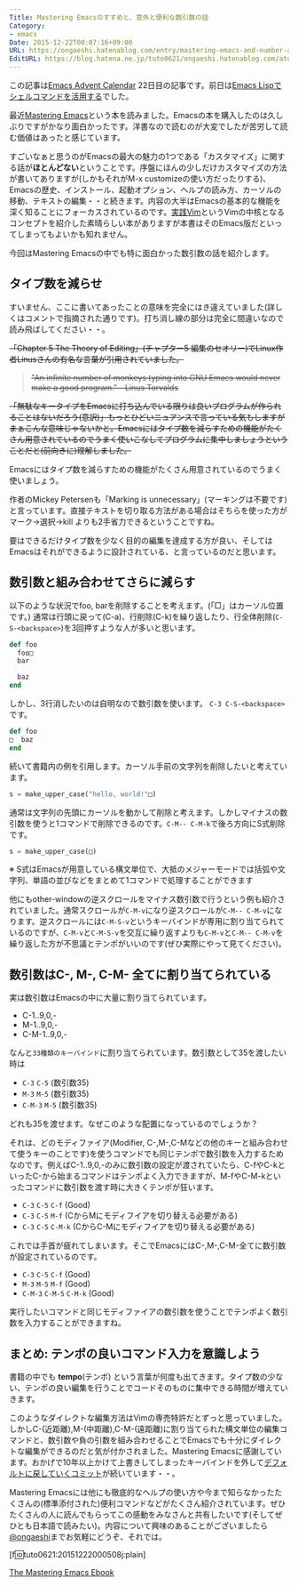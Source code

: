 ```yaml
---
Title: Mastering Emacsのすすめと、意外と便利な数引数の話
Category:
- emacs
Date: 2015-12-22T00:07:16+09:00
URL: https://ongaeshi.hatenablog.com/entry/mastering-emacs-and-number-argument
EditURL: https://blog.hatena.ne.jp/tuto0621/ongaeshi.hatenablog.com/atom/entry/6653586347149412864
---
```


この記事は[Emacs Advent Calendar](http://qiita.com/advent-calendar/2015/emacs) 22日目の記事です。前日は[Emacs Lispでシェルコマンドを活用する](http://qiita.com/ShingoFukuyama/items/a4784189008ca99cdada)でした。

最近[Mastering Emacs](https://www.masteringemacs.org/)という本を読みました。Emacsの本を購入したのは久しぶりですがかなり面白かったです。洋書なので読むのが大変でしたが苦労して読む価値はあったと感じています。

すごいなぁと思うのがEmacsの最大の魅力の1つである「カスタマイズ」に関する話が<b>ほとんどない</b>ということです。序盤にほんの少しだけカスタマイズの方法が書いてありますが(しかもそれがM-x customizeの使い方だったりする)、Emacsの歴史、インストール、起動オプション、ヘルプの読み方、カーソルの移動、テキストの編集・・と続きます。内容の大半はEmacsの基本的な機能を深く知ることにフォーカスされているのです。[実践Vim](http://tatsu-zine.com/books/practical-vim)というVimの中核となるコンセプトを紹介した素晴らしい本がありますが本書はそのEmacs版だといってしまってもよいかも知れません。

今回はMastering Emacsの中でも特に面白かった数引数の話を紹介します。

## タイプ数を減らせ
すいません、ここに書いてあったことの意味を完全にはき違えていました(詳しくはコメントで指摘された通りです)。打ち消し線の部分は完全に間違いなので読み飛ばしてください・・。

<s>
「Chapter 5 The Theory of Editing」(チャプター5 編集のセオリー)でLinux作者Linusさんの有名な言葉が引用されていました。

> "An inﬁnite number of monkeys typing into GNU Emacs would never make a good program." - Linus Torvalds

「無駄なキータイプをEmacsに打ち込んでいる限りは良いプログラムが作られることはないだろう(意訳)」もっとひどいニュアンスで言っている気もしますがまぁこんな意味じゃないかと。Emacsにはタイプ数を減らすための機能がたくさん用意されているのでうまく使いこなしてプログラムに集中しましょうということだと(前向きに)理解しました。</s>

Emacsにはタイプ数を減らすための機能がたくさん用意されているのでうまく使いましょう。

作者のMickey Petersenも「Marking is unnecessary」(マーキングは不要です)と言っています。直接テキストを切り取る方法がある場合はそちらを使った方が マーク→選択→kill よりも2手省力できるということですね。

要はできるだけタイプ数を少なく目的の編集を達成する方が良い、そしてはEmacsはそれができるように設計されている、と言っているのだと思います。

## 数引数と組み合わせてさらに減らす
以下のような状況でfoo, barを削除することを考えます。(「□」はカーソル位置です。) 通常は行頭に戻って(C-a)、行削除(C-k)を繰り返したり、行全体削除(`C-S-<backspace>`)を3回押すような人が多いと思います。

```ruby
def foo
  foo□
  bar

  baz
end
```

しかし、3行消したいのは自明なので数引数を使います。 `C-3 C-S-<backspace>` です。

```ruby
def foo
□  baz
end
```

続いて書籍内の例を引用します。カーソル手前の文字列を削除したいと考えています。

```python
s = make_upper_case("hello, world!"□)
```

通常は文字列の先頭にカーソルを動かして削除と考えます。しかしマイナスの数引数を使うと1コマンドで削除できるのです。`C-M-- C-M-k`で後ろ方向にS式削除です。

```python
s = make_upper_case(□)
```

※ S式はEmacsが用意している構文単位で、大抵のメジャーモードでは括弧や文字列、単語の並びなどをまとめて1コマンドで処理することができます

他にもother-windowの逆スクロールをマイナス数引数で行うという例も紹介されていました。通常スクロールが`C-M-v`になり逆スクロールが`C-M-- C-M-v`になります。逆スクロールには`C-M-S-v`というキーバインドが専用に割り当てられているのですが、`C-M-v`と`C-M-S-v`を交互に繰り返すよりも`C-M-v`と`C-M-- C-M-v`を繰り返した方が不思議とテンポがいいのです(ぜひ実際にやって見てください)。

## 数引数はC-, M-, C-M- 全てに割り当てられている
実は数引数はEmacsの中に大量に割り当てられています。

- C-1..9,0,-
- M-1..9,0,-
- C-M-1..9,0,-

なんと`33種類のキーバインド`に割り当てられています。数引数として35を渡したい時は

- `C-3` `C-5` (数引数35)
- `M-3` `M-5` (数引数35)
- `C-M-3` `M-5` (数引数35)

どれも35を渡せます。なぜこのような配置になっているのでしょうか？

それは、どのモディファイア(Modifier, C-,M-,C-Mなどの他のキーと組み合わせて使うキーのことです)を使うコマンドでも同じテンポで数引数を入力するためなのです。例えばC-1..9,0,-のみに数引数の設定が渡されていたら、C-fやC-kといったC-から始まるコマンドはテンポよく入力できますが、M-fやC-M-kといったコマンドに数引数を渡す時に大きくテンポが狂います。

- `C-3` `C-5` `C-f` (Good)
- `C-3` `C-5` `M-f` (CからMにモディフイアを切り替える必要がある)
- `C-3` `C-5` `C-M-k` (CからC-Mにモディフイアを切り替える必要がある)

これでは手首が疲れてしまいます。そこでEmacsにはC-,M-,C-M-全てに数引数が設定されているのです。

- `C-3` `C-5` `C-f` (Good)
- `M-3` `M-5` `M-f` (Good)
- `C-M-3` `C-M-5` `C-M-k` (Good)

実行したいコマンドと同じモディファイアの数引数を使うことでテンポよく数引数を入力することができますね。

## まとめ: テンポの良いコマンド入力を意識しよう
書籍の中でも **tempo**(テンポ) という言葉が何度も出てきます。タイプ数の少ない、テンポの良い編集を行うことでコードそのものに集中できる時間が増えていきます。

このようなダイレクトな編集方法はVimの専売特許だとずっと思っていました。しかしC-(近距離),M-(中距離),C-M-(遠距離)に割り当てられた構文単位の編集コマンドと、数引数や負の引数を組み合わせることでEmacsでも十分にダイレクトな編集ができるのだと気が付かされました。Mastering Emacsに感謝しています。おかげで10年以上かけて上書きしてしまったキーバインドを外して[デフォルトに戻していくコミット](https://github.com/ongaeshi/.emacs.d/commits/master)が続いています・・。

Mastering Emacsには他にも徹底的なヘルプの使い方や今まで知らなかったたくさんの(標準添付された)便利コマンドなどがたくさん紹介されています。ぜひたくさんの人に読んでもらってこの感動をみなさんと共有したいです(そしてぜひとも日本語で読みたい)。内容について興味のあることがございましたら[@ongaeshi](https://twitter.com/ongaeshi)までお気軽にどうぞ、それでは。

[f:id:tuto0621:20151222000508j:plain]

[The Mastering Emacs Ebook](https://www.masteringemacs.org/order)
